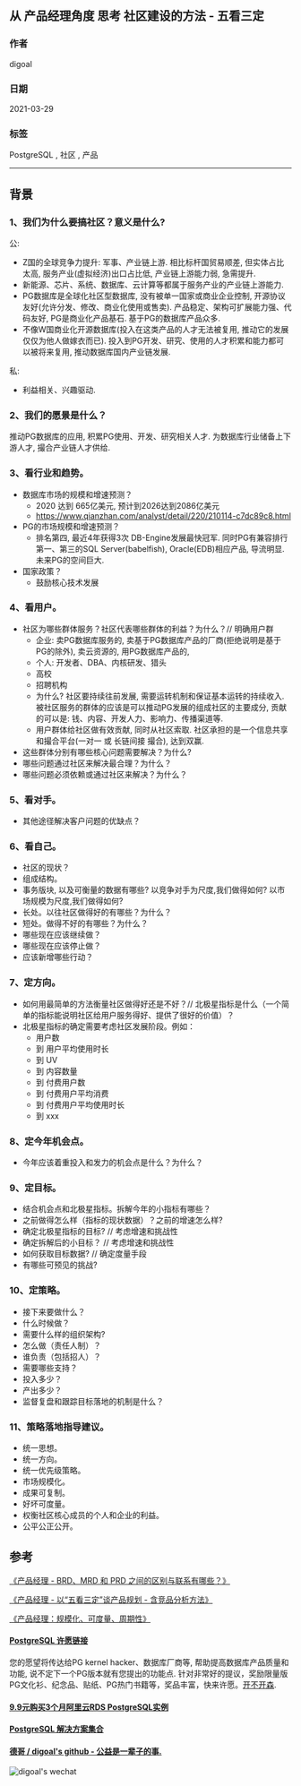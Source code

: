 ## 从 产品经理角度 思考 社区建设的方法 - 五看三定  
  
### 作者  
digoal  
  
### 日期  
2021-03-29   
  
### 标签  
PostgreSQL , 社区 , 产品    
  
----  
  
## 背景  
### 1、我们为什么要搞社区？意义是什么?   
公: 
- Z国的全球竞争力提升: 军事、产业链上游. 相比标杆国贸易顺差, 但实体占比太高, 服务产业(虚拟经济)出口占比低, 产业链上游能力弱, 急需提升. 
- 新能源、芯片、系统、数据库、云计算等都属于服务产业的产业链上游能力.
- PG数据库是全球化社区型数据库, 没有被单一国家或商业企业控制, 开源协议友好(允许分发、修改、商业化使用或售卖). 产品稳定、架构可扩展能力强、代码友好, PG是商业化产品基石. 基于PG的数据库产品众多.
- 不像W国商业化开源数据库(投入在这类产品的人才无法被复用, 推动它的发展仅仅为他人做嫁衣而已). 投入到PG开发、研究、使用的人才积累和能力都可以被将来复用, 推动数据库国内产业链发展. 

私:
- 利益相关、兴趣驱动.
  
### 2、我们的愿景是什么？  
推动PG数据库的应用, 积累PG使用、开发、研究相关人才. 为数据库行业储备上下游人才, 撮合产业链人才供给.    
  
### 3、看行业和趋势。  
- 数据库市场的规模和增速预测？  
    - 2020 达到 665亿美元, 预计到2026达到2086亿美元
    - https://www.qianzhan.com/analyst/detail/220/210114-c7dc89c8.html
- PG的市场规模和增速预测？  
    - 排名第四, 最近4年获得3次 DB-Engine发展最快冠军. 同时PG有兼容排行第一、第三的SQL Server(babelfish), Oracle(EDB)相应产品, 导流明显. 未来PG的空间巨大.   
- 国家政策？  
    - 鼓励核心技术发展  
  
### 4、看用户。  
- 社区为哪些群体服务？社区代表哪些群体的利益？为什么？// 明确用户群  
    - 企业: 卖PG数据库服务的, 卖基于PG数据库产品的厂商(拒绝说明是基于PG的除外), 卖云资源的, 用PG数据库产品的, 
    - 个人: 开发者、DBA、内核研发、猎头  
    - 高校 
    - 招聘机构 
    - 为什么? 社区要持续往前发展, 需要运转机制和保证基本运转的持续收入. 被社区服务的群体的应该是可以推动PG发展的组成社区的主要成分, 贡献的可以是: 钱、内容、开发人力、影响力、传播渠道等. 
    - 用户群体给社区做有效贡献, 同时从社区索取. 社区承担的是一个信息共享和撮合平台(一对一 或 长链间接 撮合), 达到双赢. 
- 这些群体分别有哪些核心问题需要解决？为什么?  
- 哪些问题通过社区来解决最合理？为什么？  
- 哪些问题必须依赖或通过社区来解决？为什么？  
  
### 5、看对手。  
- 其他途径解决客户问题的优缺点？  
  
### 6、看自己。  
- 社区的现状？  
- 组成结构。  
- 事务版块, 以及可衡量的数据有哪些? 以竞争对手为尺度,我们做得如何? 以市场规模为尺度,我们做得如何?   
- 长处。以往社区做得好的有哪些？为什么？  
- 短处。做得不好的有哪些？为什么？  
- 哪些现在应该继续做？  
- 哪些现在应该停止做？  
- 应该新增哪些行动？  
  
### 7、定方向。  
- 如何用最简单的方法衡量社区做得好还是不好？// 北极星指标是什么（一个简单的指标能说明社区给用户服务得好、提供了很好的价值）？  
- 北极星指标的确定需要考虑社区发展阶段。例如：  
    - 用户数   
    - 到 用户平均使用时长   
    - 到 UV   
    - 到 内容数量   
    - 到 付费用户数   
    - 到 付费用户平均消费   
    - 到 付费用户平均使用时长   
    - 到 xxx  
  
### 8、定今年机会点。  
- 今年应该着重投入和发力的机会点是什么？为什么？  
  
### 9、定目标。  
- 结合机会点和北极星指标。拆解今年的小指标有哪些？  
- 之前做得怎么样（指标的现状数据）？之前的增速怎么样?   
- 确定北极星指标的目标?  // 考虑增速和挑战性  
- 确定拆解后的小目标？   // 考虑增速和挑战性  
- 如何获取目标数据?    // 确定度量手段    
- 有哪些可预见的挑战?   
  
### 10、定策略。  
- 接下来要做什么？  
- 什么时候做？  
- 需要什么样的组织架构?  
- 怎么做（责任人制）？  
- 谁负责（包括招人）？  
- 需要哪些支持？  
- 投入多少？  
- 产出多少？  
- 监督复盘和跟踪目标落地的机制是什么？  
  
### 11、策略落地指导建议。  
- 统一思想。
- 统一方向。
- 统一优先级策略。
- 市场规模化。  
- 成果可复制。  
- 好坏可度量。  
- 权衡社区核心成员的个人和企业的利益。  
- 公平公正公开。 
  
## 参考  
[《产品经理 - BRD、MRD 和 PRD 之间的区别与联系有哪些？》](../202101/20210128_01.md)   
  
[《产品经理 - 以“五看三定”谈产品规划 - 含竞品分析方法》](../202101/20210128_02.md)    
  
[《产品经理：规模化、可度量、周期性》](../202012/20201225_02.md)    
  
  
#### [PostgreSQL 许愿链接](https://github.com/digoal/blog/issues/76 "269ac3d1c492e938c0191101c7238216")
您的愿望将传达给PG kernel hacker、数据库厂商等, 帮助提高数据库产品质量和功能, 说不定下一个PG版本就有您提出的功能点. 针对非常好的提议，奖励限量版PG文化衫、纪念品、贴纸、PG热门书籍等，奖品丰富，快来许愿。[开不开森](https://github.com/digoal/blog/issues/76 "269ac3d1c492e938c0191101c7238216").  
  
  
#### [9.9元购买3个月阿里云RDS PostgreSQL实例](https://www.aliyun.com/database/postgresqlactivity "57258f76c37864c6e6d23383d05714ea")
  
  
#### [PostgreSQL 解决方案集合](https://yq.aliyun.com/topic/118 "40cff096e9ed7122c512b35d8561d9c8")
  
  
#### [德哥 / digoal's github - 公益是一辈子的事.](https://github.com/digoal/blog/blob/master/README.md "22709685feb7cab07d30f30387f0a9ae")
  
  
![digoal's wechat](../pic/digoal_weixin.jpg "f7ad92eeba24523fd47a6e1a0e691b59")
  
